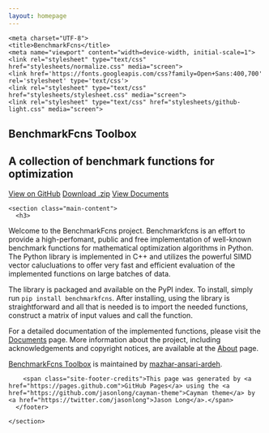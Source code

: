 ```yaml
---
layout: homepage
---
```

<html lang="en-us">
  <head>
  <!-- Google tag (gtag.js) -->
  <script async src="https://www.googletagmanager.com/gtag/js?id=G-RJ9W1JM3BB"></script>
  <script>
    window.dataLayer = window.dataLayer || [];
    function gtag(){dataLayer.push(arguments);}
    gtag('js', new Date());

    gtag('config', 'G-RJ9W1JM3BB');
  </script>

    <meta charset="UTF-8">
    <title>BenchmarkFcns</title>
    <meta name="viewport" content="width=device-width, initial-scale=1">
    <link rel="stylesheet" type="text/css" href="stylesheets/normalize.css" media="screen">
    <link href='https://fonts.googleapis.com/css?family=Open+Sans:400,700' rel='stylesheet' type='text/css'>
    <link rel="stylesheet" type="text/css" href="stylesheets/stylesheet.css" media="screen">
    <link rel="stylesheet" type="text/css" href="stylesheets/github-light.css" media="screen">
    
  </head>
  <body>
    <section class="page-header">
      <h1 class="project-name">BenchmarkFcns Toolbox</h1>
      <h2 class="project-tagline">A collection of benchmark functions for optimization</h2>
      <a href="https://github.com/mazhar-ansari-ardeh/optimization" class="btn">View on GitHub</a>
      <a href="https://github.com/mazhar-ansari-ardeh/optimization/zipball/master" class="btn">Download .zip</a>
      <a href="./fcns" class="btn">View Documents</a>
    </section>

    <section class="main-content">
      <h3>
<a id="welcome-to-the-optimization-toolbox-project" class="anchor" href="#welcome-to-the-optimization-toolbox-project" aria-hidden="true"><span aria-hidden="true" class="octicon octicon-link"></span></a>Welcome to the BenchmarkFcns project.</h3>
Benchmarkfcns is an effort to provide a high-perfomant, public and free implementation of well-known benchmark functions
for mathematical optimization algorithms in Python. The Python library is implemented in C++ and utilizes the powerful
SIMD vector calucluations to offer very fast and efficient evaluation of the implemented functions on large 
batches of data.

The library is packaged and available on the PyPI index. To install, simply run `pip install benchmarkfcns`. 
After installing, using the library is straightforward and all that is needed is to import the needed functions, construct a matrix of input values and call the function.

For a detailed documentation of the implemented functions, please visit the <a href="./fcns">Documents</a> page. 
More information about the project, including acknowledgements and copyright notices, are available at the <a href="./about">About</a> page.

<p>
      </p>
      <footer class="site-footer">
        <span class="site-footer-owner"><a href="https://github.com/mazhar-ansari-ardeh/optimization">BenchmarkFcns Toolbox</a> is maintained by <a href="https://github.com/mazhar-ansari-ardeh">mazhar-ansari-ardeh</a>.</span>

        <span class="site-footer-credits">This page was generated by <a href="https://pages.github.com">GitHub Pages</a> using the <a href="https://github.com/jasonlong/cayman-theme">Cayman theme</a> by <a href="https://twitter.com/jasonlong">Jason Long</a>.</span>
      </footer>

    </section>

  
  </body>
</html>
